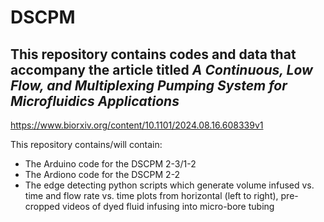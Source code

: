 # DSCPM
## This repository contains codes and data that accompany the article titled *A Continuous, Low Flow, and Multiplexing Pumping System for Microfluidics Applications*
https://www.biorxiv.org/content/10.1101/2024.08.16.608339v1

This repository contains/will contain:
- The Arduino code for the DSCPM 2-3/1-2
- The Ardiono code for the DSCPM 2-2
- The edge detecting python scripts which generate volume infused vs. time and flow rate vs. time plots from horizontal (left to right), pre-cropped videos of dyed fluid infusing into micro-bore tubing
